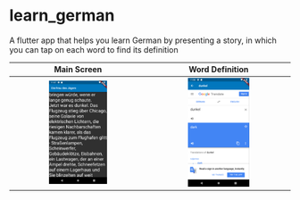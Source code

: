 # learn_german

A flutter app that helps you learn German by presenting a story, in which you can tap on each word to find its definition

Main Screen             |  Word Definition
:-------------------------:|:-------------------------:
<img src="/screenshot1.png" alt="drawing" width="45%"/>  |  <img src="/screenshot2.png" alt="drawing" width="45%"/>


